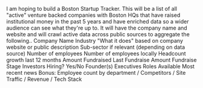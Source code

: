 I am hoping to build a Boston Startup Tracker. This will be a list of all "active" venture backed companies with Boston HQs that have raised institutional money in the past 5 years and have enriched data so a wider audience can see what they're up to. It will have the company name and website and will crawl active data across public sources to aggregate the following.. Company Name Industry "What it does" based on company website or public description Sub-sector if relevant (depending on data source) Number of employees Number of employees locally Headcount growth last 12 months Amount Fundraised Last Fundraise Amount Fundraise Stage Investors Hiring? Yes/No Founder(s) Executives Roles Available Most recent news Bonus: Employee count by department / Competitors / Site Traffic / Revenue / Tech Stack